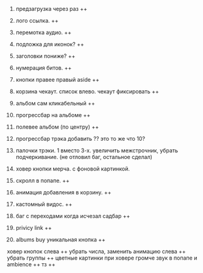 1) предзагрузка через раз ++
2) лого ссылка. ++
3) перемотка аудио. ++
4) подложка для иконок? ++
5) заголовки пониже? ++
6) нумерация битов. ++
7) кнопки правее правый aside ++
8) корзина чекаут. список влево. чекаут фиксировать ++
9) альбом сам кликабельный ++
10) прогрессбар на альбоме ++
11) полевее альбом (по центру) ++
12) прогрессбар трэка добавить ?? это то же что 10?
13) палочки трэки. 1 вместо 3-х. увеличить межстрочник, убрать подчеркивание. (не отловил баг, остальное сделал)
14) ховер кнопки мерча. с фоновой картинкой.
15) скролл в попапе. ++
16) анимация добавления в корзину. ++
17) кастомный видос. ++

19) баг с переходами когда исчезал садбар ++
20) privicy link ++
21) albums buy уникальная кнопка ++


ховер кнопок слева ++
убрать числа, заменить анимацию слева ++
убрать группы ++
цветные картинки при ховере
громче звук в попапе и ambience ++
тз ++